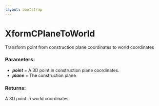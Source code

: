 ```yaml
---
layout: bootstrap
---
```


# XformCPlaneToWorld

Transform point from construction plane coordinates to world coordinates
          

### Parameters:

- ***point*** = A 3D point in construction plane coordinates.
- ***plane*** = The construction plane
        

### Returns:


A 3D point in world coordinates
        


